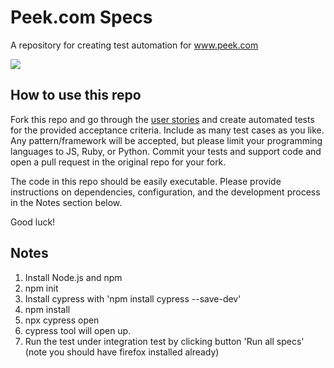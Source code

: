 # Peek.com Specs

A repository for creating test automation for www.peek.com

![](peek-squarelogo.png)

## How to use this repo

Fork this repo and go through the [user stories](Specs.md) and create automated tests for the provided acceptance criteria. Include as many test cases as you like. Any pattern/framework will be accepted, but please limit your programming languages to JS, Ruby, or Python. Commit your tests and support code and open a pull request in the original repo for your fork.

The code in this repo should be easily executable. Please provide instructions on dependencies, configuration, and the development process in the Notes section below.

Good luck!

## Notes
1. Install Node.js and npm
2. npm init
3. Install cypress with 'npm install cypress --save-dev'
4. npm install
5. npx cypress open 
6. cypress tool will open up.
7. Run the test under integration test by clicking button 'Run all specs' (note you should have firefox installed already)
